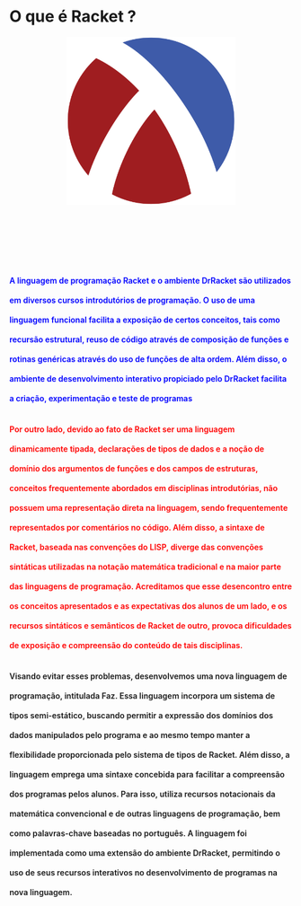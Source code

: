 # O que é Racket ?

<div align="center">
  <img width="300px" style="margin-bottom: 100px" src="./assets/racket-logo.svg">
</div>

<p style="line-height: 35px; margin-bottom: 20px; font-weight: 600; color: blue" size="2">
  A linguagem de programação Racket e o ambiente DrRacket são utilizados em diversos cursos introdutórios de programação. O uso de uma linguagem funcional facilita
  a exposição de certos conceitos, tais como recursão estrutural, reuso de código através
  de composição de funções e rotinas genéricas através do uso de funções de alta ordem.
  Além disso, o ambiente de desenvolvimento interativo propiciado pelo DrRacket facilita
  a criação, experimentação e teste de programas
</p>

<p style="line-height: 35px; margin-bottom: 20px; font-weight: 600; color: red" size="2">
  Por outro lado, devido ao fato de Racket ser uma linguagem dinamicamente tipada,
  declarações de tipos de dados e a noção de domínio dos argumentos de funções e dos
  campos de estruturas, conceitos frequentemente abordados em disciplinas introdutórias,
  não possuem uma representação direta na linguagem, sendo frequentemente representados por comentários no código. Além disso, a sintaxe de Racket, baseada nas convenções
  do LISP, diverge das convenções sintáticas utilizadas na notação matemática tradicional e
  na maior parte das linguagens de programação. Acreditamos que esse desencontro entre
  os conceitos apresentados e as expectativas dos alunos de um lado, e os recursos sintáticos e semânticos de Racket de outro, provoca dificuldades de exposição e compreensão
  do conteúdo de tais disciplinas.
</p>

<p style="line-height: 35px; margin-bottom: 20px; font-weight: 600" size="2">
  Visando evitar esses problemas, desenvolvemos uma nova linguagem de programação,
  intitulada Faz. Essa linguagem incorpora um sistema de tipos semi-estático, buscando
  permitir a expressão dos domínios dos dados manipulados pelo programa e ao mesmo
  tempo manter a flexibilidade proporcionada pelo sistema de tipos de Racket. Além disso,
  a linguagem emprega uma sintaxe concebida para facilitar a compreensão dos programas
  pelos alunos. Para isso, utiliza recursos notacionais da matemática convencional e de
  outras linguagens de programação, bem como palavras-chave baseadas no português. A
  linguagem foi implementada como uma extensão do ambiente DrRacket, permitindo o
  uso de seus recursos interativos no desenvolvimento de programas na nova linguagem.
</p>
